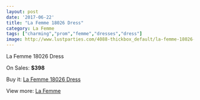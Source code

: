```yaml
---
layout: post
date: '2017-06-22'
title: "La Femme 18026 Dress"
category: La Femme
tags: ["charming","prom","femme","dresses","dress"]
image: http://www.lustparties.com/4088-thickbox_default/la-femme-18026-dress.jpg
---
```

La Femme 18026 Dress

On Sales: **$398**
<a href="https://www.lustparties.com/en/la-femme/1356-la-femme-18026-dress.html"><amp-img layout="responsive" width="600" height="600" src="//www.lustparties.com/4088-thickbox_default/la-femme-18026-dress.jpg" alt="La Femme 18026 Dress 0" /></a>
<a href="https://www.lustparties.com/en/la-femme/1356-la-femme-18026-dress.html"><amp-img layout="responsive" width="600" height="600" src="//www.lustparties.com/4089-thickbox_default/la-femme-18026-dress.jpg" alt="La Femme 18026 Dress 1" /></a>

Buy it: [La Femme 18026 Dress](https://www.lustparties.com/en/la-femme/1356-la-femme-18026-dress.html "La Femme 18026 Dress")

View more: [La Femme](https://www.lustparties.com/en/4-la-femme "La Femme")